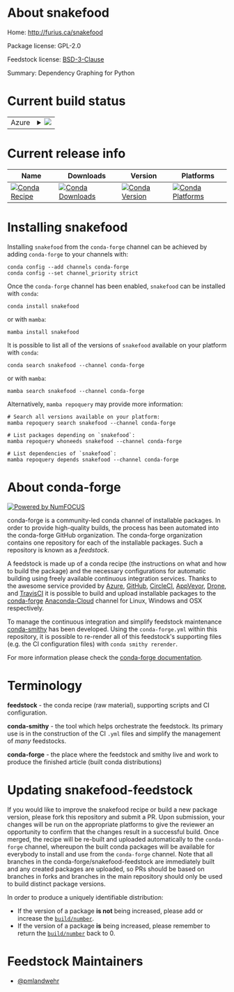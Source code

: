 About snakefood
===============

Home: http://furius.ca/snakefood

Package license: GPL-2.0

Feedstock license: [BSD-3-Clause](https://github.com/conda-forge/snakefood-feedstock/blob/main/LICENSE.txt)

Summary: Dependency Graphing for Python

Current build status
====================


<table>
    
  <tr>
    <td>Azure</td>
    <td>
      <details>
        <summary>
          <a href="https://dev.azure.com/conda-forge/feedstock-builds/_build/latest?definitionId=1929&branchName=main">
            <img src="https://dev.azure.com/conda-forge/feedstock-builds/_apis/build/status/snakefood-feedstock?branchName=main">
          </a>
        </summary>
        <table>
          <thead><tr><th>Variant</th><th>Status</th></tr></thead>
          <tbody><tr>
              <td>linux_64_python3.10.____cpython</td>
              <td>
                <a href="https://dev.azure.com/conda-forge/feedstock-builds/_build/latest?definitionId=1929&branchName=main">
                  <img src="https://dev.azure.com/conda-forge/feedstock-builds/_apis/build/status/snakefood-feedstock?branchName=main&jobName=linux&configuration=linux_64_python3.10.____cpython" alt="variant">
                </a>
              </td>
            </tr><tr>
              <td>osx_64_python3.10.____cpython</td>
              <td>
                <a href="https://dev.azure.com/conda-forge/feedstock-builds/_build/latest?definitionId=1929&branchName=main">
                  <img src="https://dev.azure.com/conda-forge/feedstock-builds/_apis/build/status/snakefood-feedstock?branchName=main&jobName=osx&configuration=osx_64_python3.10.____cpython" alt="variant">
                </a>
              </td>
            </tr><tr>
              <td>win_64_python3.10.____cpython</td>
              <td>
                <a href="https://dev.azure.com/conda-forge/feedstock-builds/_build/latest?definitionId=1929&branchName=main">
                  <img src="https://dev.azure.com/conda-forge/feedstock-builds/_apis/build/status/snakefood-feedstock?branchName=main&jobName=win&configuration=win_64_python3.10.____cpython" alt="variant">
                </a>
              </td>
            </tr>
          </tbody>
        </table>
      </details>
    </td>
  </tr>
</table>

Current release info
====================

| Name | Downloads | Version | Platforms |
| --- | --- | --- | --- |
| [![Conda Recipe](https://img.shields.io/badge/recipe-snakefood-green.svg)](https://anaconda.org/conda-forge/snakefood) | [![Conda Downloads](https://img.shields.io/conda/dn/conda-forge/snakefood.svg)](https://anaconda.org/conda-forge/snakefood) | [![Conda Version](https://img.shields.io/conda/vn/conda-forge/snakefood.svg)](https://anaconda.org/conda-forge/snakefood) | [![Conda Platforms](https://img.shields.io/conda/pn/conda-forge/snakefood.svg)](https://anaconda.org/conda-forge/snakefood) |

Installing snakefood
====================

Installing `snakefood` from the `conda-forge` channel can be achieved by adding `conda-forge` to your channels with:

```
conda config --add channels conda-forge
conda config --set channel_priority strict
```

Once the `conda-forge` channel has been enabled, `snakefood` can be installed with `conda`:

```
conda install snakefood
```

or with `mamba`:

```
mamba install snakefood
```

It is possible to list all of the versions of `snakefood` available on your platform with `conda`:

```
conda search snakefood --channel conda-forge
```

or with `mamba`:

```
mamba search snakefood --channel conda-forge
```

Alternatively, `mamba repoquery` may provide more information:

```
# Search all versions available on your platform:
mamba repoquery search snakefood --channel conda-forge

# List packages depending on `snakefood`:
mamba repoquery whoneeds snakefood --channel conda-forge

# List dependencies of `snakefood`:
mamba repoquery depends snakefood --channel conda-forge
```


About conda-forge
=================

[![Powered by
NumFOCUS](https://img.shields.io/badge/powered%20by-NumFOCUS-orange.svg?style=flat&colorA=E1523D&colorB=007D8A)](https://numfocus.org)

conda-forge is a community-led conda channel of installable packages.
In order to provide high-quality builds, the process has been automated into the
conda-forge GitHub organization. The conda-forge organization contains one repository
for each of the installable packages. Such a repository is known as a *feedstock*.

A feedstock is made up of a conda recipe (the instructions on what and how to build
the package) and the necessary configurations for automatic building using freely
available continuous integration services. Thanks to the awesome service provided by
[Azure](https://azure.microsoft.com/en-us/services/devops/), [GitHub](https://github.com/),
[CircleCI](https://circleci.com/), [AppVeyor](https://www.appveyor.com/),
[Drone](https://cloud.drone.io/welcome), and [TravisCI](https://travis-ci.com/)
it is possible to build and upload installable packages to the
[conda-forge](https://anaconda.org/conda-forge) [Anaconda-Cloud](https://anaconda.org/)
channel for Linux, Windows and OSX respectively.

To manage the continuous integration and simplify feedstock maintenance
[conda-smithy](https://github.com/conda-forge/conda-smithy) has been developed.
Using the ``conda-forge.yml`` within this repository, it is possible to re-render all of
this feedstock's supporting files (e.g. the CI configuration files) with ``conda smithy rerender``.

For more information please check the [conda-forge documentation](https://conda-forge.org/docs/).

Terminology
===========

**feedstock** - the conda recipe (raw material), supporting scripts and CI configuration.

**conda-smithy** - the tool which helps orchestrate the feedstock.
                   Its primary use is in the construction of the CI ``.yml`` files
                   and simplify the management of *many* feedstocks.

**conda-forge** - the place where the feedstock and smithy live and work to
                  produce the finished article (built conda distributions)


Updating snakefood-feedstock
============================

If you would like to improve the snakefood recipe or build a new
package version, please fork this repository and submit a PR. Upon submission,
your changes will be run on the appropriate platforms to give the reviewer an
opportunity to confirm that the changes result in a successful build. Once
merged, the recipe will be re-built and uploaded automatically to the
`conda-forge` channel, whereupon the built conda packages will be available for
everybody to install and use from the `conda-forge` channel.
Note that all branches in the conda-forge/snakefood-feedstock are
immediately built and any created packages are uploaded, so PRs should be based
on branches in forks and branches in the main repository should only be used to
build distinct package versions.

In order to produce a uniquely identifiable distribution:
 * If the version of a package **is not** being increased, please add or increase
   the [``build/number``](https://docs.conda.io/projects/conda-build/en/latest/resources/define-metadata.html#build-number-and-string).
 * If the version of a package **is** being increased, please remember to return
   the [``build/number``](https://docs.conda.io/projects/conda-build/en/latest/resources/define-metadata.html#build-number-and-string)
   back to 0.

Feedstock Maintainers
=====================

* [@pmlandwehr](https://github.com/pmlandwehr/)

